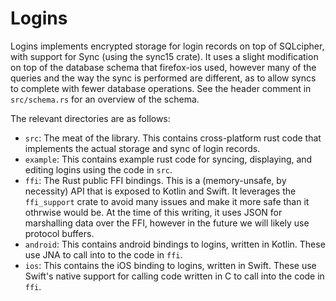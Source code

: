 # Logins

Logins implements encrypted storage for login records on top of SQLcipher, with
support for Sync (using the sync15 crate). It uses a slight modification on top
of the database schema that firefox-ios used, however many of the queries and
the way the sync is performed are different, as to allow syncs to complete with
fewer database operations. See the header comment in `src/schema.rs` for an
overview of the schema.

The relevant directories are as follows:

- `src`: The meat of the library. This contains cross-platform rust code that
  implements the actual storage and sync of login records.
- `example`: This contains example rust code for syncing, displaying, and
  editing logins using the code in `src`.
- `ffi`: The Rust public FFI bindings. This is a (memory-unsafe, by necessity)
  API that is exposed to Kotlin and Swift. It leverages the `ffi_support` crate
  to avoid many issues and make it more safe than it othrwise would be. At the
  time of this writing, it uses JSON for marshalling data over the FFI, however
  in the future we will likely use protocol buffers.
- `android`: This contains android bindings to logins, written in Kotlin. These
  use JNA to call into to the code in `ffi`.
- `ios`: This contains the iOS binding to logins, written in Swift. These use
  Swift's native support for calling code written in C to call into the code in
  `ffi`.
